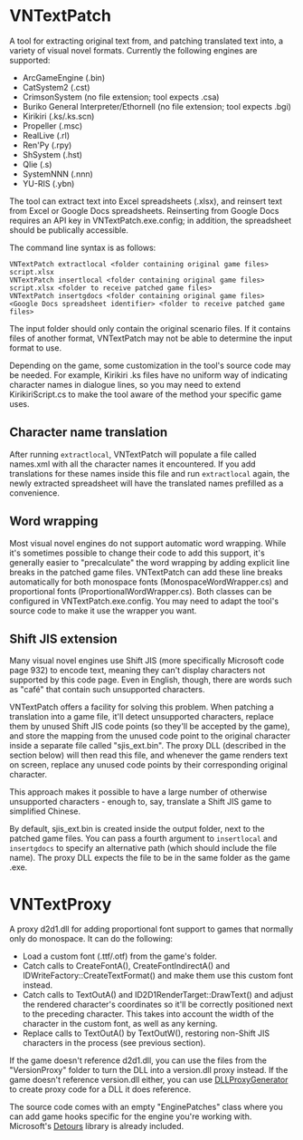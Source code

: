 # VNTextPatch
A tool for extracting original text from, and patching translated text into, a variety of visual novel formats. Currently the following engines are supported:
* ArcGameEngine (.bin)
* CatSystem2 (.cst)
* CrimsonSystem (no file extension; tool expects .csa)
* Buriko General Interpreter/Ethornell (no file extension; tool expects .bgi)
* Kirikiri (.ks/.ks.scn)
* Propeller (.msc)
* RealLive (.rl)
* Ren'Py (.rpy)
* ShSystem (.hst)
* Qlie (.s)
* SystemNNN (.nnn)
* YU-RIS (.ybn)

The tool can extract text into Excel spreadsheets (.xlsx), and reinsert text from Excel or Google Docs spreadsheets. Reinserting from Google Docs requires an API key in VNTextPatch.exe.config; in addition, the spreadsheet should be publically accessible.

The command line syntax is as follows:

```
VNTextPatch extractlocal <folder containing original game files> script.xlsx
VNTextPatch insertlocal <folder containing original game files> script.xlsx <folder to receive patched game files>
VNTextPatch insertgdocs <folder containing original game files> <Google Docs spreadsheet identifier> <folder to receive patched game files>
```

The input folder should only contain the original scenario files. If it contains files of another format, VNTextPatch may not be able to determine the input format to use.

Depending on the game, some customization in the tool's source code may be needed. For example, Kirikiri .ks files have no uniform way of indicating character names in dialogue lines, so you may need to extend KirikiriScript.cs to make the tool aware of the method your specific game uses.

## Character name translation
After running `extractlocal`, VNTextPatch will populate a file called names.xml with all the character names it encountered. If you add translations for these names inside this file and run `extractlocal` again, the newly extracted spreadsheet will have the translated names prefilled as a convenience.

## Word wrapping
Most visual novel engines do not support automatic word wrapping. While it's sometimes possible to change their code to add this support, it's generally easier to "precalculate" the word wrapping by adding explicit line breaks in the patched game files. VNTextPatch can add these line breaks automatically for both monospace fonts (MonospaceWordWrapper.cs) and proportional fonts (ProportionalWordWrapper.cs). Both classes can be configured in VNTextPatch.exe.config. You may need to adapt the tool's source code to make it use the wrapper you want.

## Shift JIS extension
Many visual novel engines use Shift JIS (more specifically Microsoft code page 932) to encode text, meaning they can't display characters not supported by this code page. Even in English, though, there are words such as "café" that contain such unsupported characters.

VNTextPatch offers a facility for solving this problem. When patching a translation into a game file, it'll detect unsupported characters, replace them by unused Shift JIS code points (so they'll be accepted by the game), and store the mapping from the unused code point to the original character inside a separate file called "sjis_ext.bin". The proxy DLL (described in the section below) will then read this file, and whenever the game renders text on screen, replace any unused code points by their corresponding original character.

This approach makes it possible to have a large number of otherwise unsupported characters - enough to, say, translate a Shift JIS game to simplified Chinese.

By default, sjis_ext.bin is created inside the output folder, next to the patched game files. You can pass a fourth argument to `insertlocal` and `insertgdocs` to specify an alternative path (which should include the file name). The proxy DLL expects the file to be in the same folder as the game .exe.

# VNTextProxy
A proxy d2d1.dll for adding proportional font support to games that normally only do monospace. It can do the following:
* Load a custom font (.ttf/.otf) from the game's folder.
* Catch calls to CreateFontA(), CreateFontIndirectA() and IDWriteFactory::CreateTextFormat() and make them use this custom font instead.
* Catch calls to TextOutA() and ID2D1RenderTarget::DrawText() and adjust the rendered character's coordinates so it'll be correctly positioned next to the preceding character. This takes into account the width of the character in the custom font, as well as any kerning.
* Replace calls to TextOutA() by TextOutW(), restoring non-Shift JIS characters in the process (see previous section).

If the game doesn't reference d2d1.dll, you can use the files from the "VersionProxy" folder to turn the DLL into a version.dll proxy instead. If the game doesn't reference version.dll either, you can use [DLLProxyGenerator](https://github.com/nitrog0d/DLLProxyGenerator/releases/tag/v1.0.0) to create proxy code for a DLL it does reference.

The source code comes with an empty "EnginePatches" class where you can add game hooks specific for the engine you're working with. Microsoft's [Detours](https://github.com/microsoft/Detours) library is already included.
